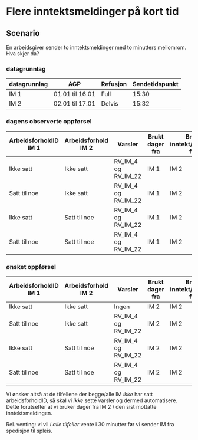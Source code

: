 # Flere inntektsmeldinger på kort tid

## Scenario

Én arbeidsgiver sender to inntektsmeldinger med to minutters mellomrom. Hva skjer da?

### datagrunnlag

| datagrunnlag | AGP             | Refusjon | Sendetidspunkt |
|--------------|-----------------|----------|----------------|
| IM 1         | 01.01 til 16.01 | Full     | 15:30          |
| IM 2         | 02.01 til 17.01 | Delvis   | 15:32          |

### dagens observerte oppførsel

| ArbeidsforholdID IM 1 | Arbeidsforhold IM 2 | Varsler             | Brukt dager fra | Brukt inntekt/refusjon fra |
|-----------------------|---------------------|---------------------|-----------------|----------------------------|
| Ikke satt             | Ikke satt           | RV_IM_4 og RV_IM_22 | IM 1            | IM 2                       |
| Satt til noe          | Ikke satt           | RV_IM_4 og RV_IM_22 | IM 1            | IM 2                       |
| Ikke satt             | Satt til noe        | RV_IM_4 og RV_IM_22 | IM 1            | IM 2                       |
| Satt til noe          | Satt til noe        | RV_IM_4 og RV_IM_22 | IM 1            | IM 2                       |

### ønsket oppførsel

| ArbeidsforholdID IM 1 | Arbeidsforhold IM 2 | Varsler             | Brukt dager fra | Brukt inntekt/refusjon fra |
|-----------------------|---------------------|---------------------|-----------------|----------------------------|
| Ikke satt             | Ikke satt           | Ingen               | IM 2            | IM 2                       |
| Satt til noe          | Ikke satt           | RV_IM_4 og RV_IM_22 | IM 2            | IM 2                       |
| Ikke satt             | Satt til noe        | RV_IM_4 og RV_IM_22 | IM 2            | IM 2                       |
| Satt til noe          | Satt til noe        | RV_IM_4 og RV_IM_22 | IM 2            | IM 2                       |

Vi ønsker altså at de tilfellene der begge/alle IM _ikke_ har satt arbeidsforholdID, så skal vi _ikke_ sette varsler og dermed automatisere. Dette forutsetter at vi bruker dager fra IM 2 / den sist mottatte inntektsmeldingen.

Rel. venting: vi vil _i alle tilfeller_ vente i 30 minutter før vi sender IM fra spedisjon til spleis.